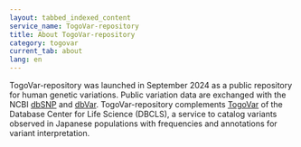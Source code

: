 ```yaml
---
layout: tabbed_indexed_content
service_name: TogoVar-repository
title: About TogoVar-repository
category: togovar
current_tab: about
lang: en
---
```


TogoVar-repository was launched in September 2024 as a public repository for human genetic variations. Public variation data are exchanged with the NCBI [dbSNP](https://ncbi.nlm.nih.gov/snp/) and [dbVar](https://ncbi.nlm.nih.gov/dbvar/). TogoVar-repository complements [TogoVar](https://grch38.togovar.org/) of the Database Center for Life Science (DBCLS), a service to catalog variants observed in Japanese populations with frequencies and annotations for variant interpretation.